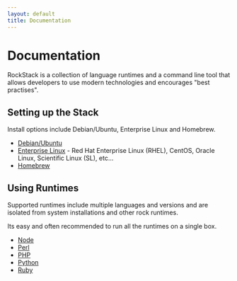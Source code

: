 ```yaml
---
layout: default
title: Documentation
---
```


# Documentation

RockStack is a collection of language runtimes and a command line tool
that allows developers to use modern technologies and encourages
"best practises".

## Setting up the Stack

Install options include Debian/Ubuntu, Enterprise Linux and Homebrew.

 * [Debian/Ubuntu](/docs/install/deb/)
 * [Enterprise Linux](/docs/install/rpm/) - Red Hat Enterprise Linux (RHEL), CentOS,
   Oracle Linux, Scientific Linux (SL), etc...
 * [Homebrew](/docs/install/homebrew/)

## Using Runtimes

Supported runtimes include multiple languages and versions and are isolated
from system installations and other rock runtimes.

Its easy and often recommended to run all the runtimes on a single box.

 * [Node](/docs/node/)
 * [Perl](/docs/perl/)
 * [PHP](/docs/php/)
 * [Python](/docs/python/)
 * [Ruby](/docs/ruby/)
